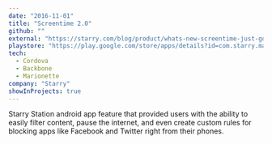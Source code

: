 ```yaml
---
date: "2016-11-01"
title: "Screentime 2.0"
github: ""
external: "https://starry.com/blog/product/whats-new-screentime-just-got-better-for-parents"
playstore: "https://play.google.com/store/apps/details?id=com.starry.management&hl=en_US"
tech:
  - Cordova
  - Backbone
  - Marionette
company: "Starry"
showInProjects: true
---
```


Starry Station android app feature that provided users with the ability to easily filter content, pause the internet, and even create custom rules for blocking apps like Facebook and Twitter right from their phones.
